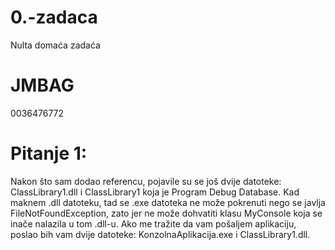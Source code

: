 # 0.-zadaca
Nulta domaća zadaća

# JMBAG
0036476772

# Pitanje 1:
Nakon što sam dodao referencu, pojavile su se još dvije datoteke: ClassLibrary1.dll i ClassLibrary1 koja je Program Debug Database. Kad maknem .dll datoteku, tad se .exe datoteka ne može pokrenuti nego se javlja FileNotFoundException, zato jer ne može dohvatiti klasu MyConsole koja se inače nalazila u tom .dll-u.
Ako me tražite da vam pošaljem aplikaciju, poslao bih vam dvije datoteke: KonzolnaAplikacija.exe i ClassLibrary1.dll.
